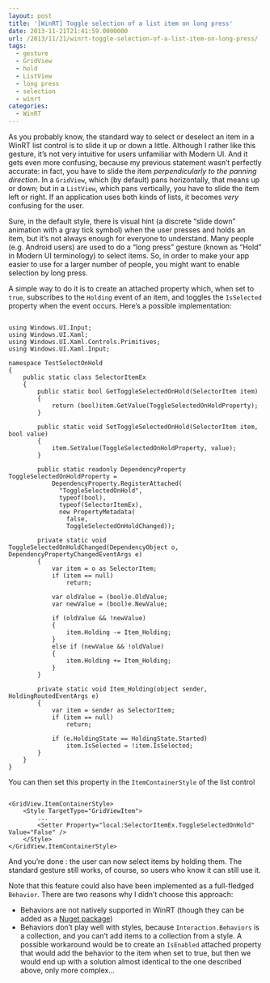 ```yaml
---
layout: post
title: '[WinRT] Toggle selection of a list item on long press'
date: 2013-11-21T21:41:59.0000000
url: /2013/11/21/winrt-toggle-selection-of-a-list-item-on-long-press/
tags:
  - gesture
  - GridView
  - hold
  - ListView
  - long press
  - selection
  - winrt
categories:
  - WinRT
---
```



As you probably know, the standard way to select or deselect an item in a WinRT list control is to slide it up or down a little. Although I rather like this gesture, it’s not very intuitive for users unfamiliar with Modern UI. And it gets even more confusing, because my previous statement wasn’t perfectly accurate: in fact, you have to slide the item *perpendicularly to the panning direction*. In a `GridView`, which (by default) pans horizontally, that means up or down; but in a `ListView`, which pans vertically, you have to slide the item left or right. If an application uses both kinds of lists, it becomes *very* confusing for the user.

Sure, in the default style, there is visual hint (a discrete “slide down” animation with a gray tick symbol) when the user presses and holds an item, but it’s not always enough for everyone to understand. Many people (e.g. Android users) are used to do a “long press” gesture (known as “Hold” in Modern UI terminology) to select items. So, in order to make your app easier to use for a larger number of people, you might want to enable selection by long press.

A simple way to do it is to create an attached property which, when set to `true`, subscribes to the `Holding` event of an item, and toggles the `IsSelected` property when the event occurs. Here’s a possible implementation:

```

using Windows.UI.Input;
using Windows.UI.Xaml;
using Windows.UI.Xaml.Controls.Primitives;
using Windows.UI.Xaml.Input;

namespace TestSelectOnHold
{
    public static class SelectorItemEx
    {
        public static bool GetToggleSelectedOnHold(SelectorItem item)
        {
            return (bool)item.GetValue(ToggleSelectedOnHoldProperty);
        }

        public static void SetToggleSelectedOnHold(SelectorItem item, bool value)
        {
            item.SetValue(ToggleSelectedOnHoldProperty, value);
        }

        public static readonly DependencyProperty ToggleSelectedOnHoldProperty =
            DependencyProperty.RegisterAttached(
              "ToggleSelectedOnHold",
              typeof(bool),
              typeof(SelectorItemEx),
              new PropertyMetadata(
                false,
                ToggleSelectedOnHoldChanged));

        private static void ToggleSelectedOnHoldChanged(DependencyObject o, DependencyPropertyChangedEventArgs e)
        {
            var item = o as SelectorItem;
            if (item == null)
                return;

            var oldValue = (bool)e.OldValue;
            var newValue = (bool)e.NewValue;

            if (oldValue && !newValue)
            {
                item.Holding -= Item_Holding;
            }
            else if (newValue && !oldValue)
            {
                item.Holding += Item_Holding;
            }
        }

        private static void Item_Holding(object sender, HoldingRoutedEventArgs e)
        {
            var item = sender as SelectorItem;
            if (item == null)
                return;

            if (e.HoldingState == HoldingState.Started)
                item.IsSelected = !item.IsSelected;
        }
    }
}
```

You can then set this property in the `ItemContainerStyle` of the list control

```

<GridView.ItemContainerStyle>
    <Style TargetType="GridViewItem">
        ...
        <Setter Property="local:SelectorItemEx.ToggleSelectedOnHold" Value="False" />
    </Style>
</GridView.ItemContainerStyle>
```

And you’re done : the user can now select items by holding them. The standard gesture still works, of course, so users who know it can still use it.

Note that this feature could also have been implemented as a full-fledged `Behavior`. There are two reasons why I didn’t choose this approach:

- Behaviors are not natively supported in WinRT (though they can be added as a [Nuget package](http://www.nuget.org/packages/Windows.UI.Interactivity/))
- Behaviors don’t play well with styles, because `Interaction.Behaviors` is a collection, and you can’t add items to a collection from a style. A possible workaround would be to create an `IsEnabled` attached property that would add the behavior to the item when set to true, but then we would end up with a solution almost identical to the one described above, only more complex…



